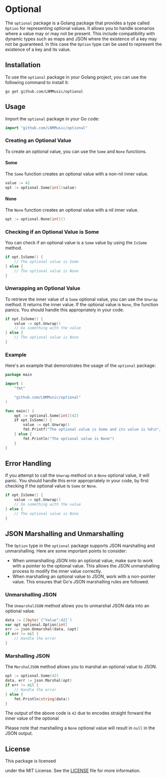 # Optional

The `optional` package is a Golang package that provides a type called `Option` for representing optional values. It allows you to handle scenarios where a value may or may not be present. This include compatibility with dynamic types such as maps and JSON where the existence of a key may not be guaranteed. In this case the `Option` type can be used to represent the existence of a key and its value.

## Installation

To use the `optional` package in your Golang project, you can use the following command to install it:

```
go get github.com/LNMMusic/optional
```

## Usage

Import the `optional` package in your Go code:

```go
import "github.com/LNMMusic/optional"
```

### Creating an Optional Value

To create an optional value, you can use the `Some` and `None` functions.

#### Some

The `Some` function creates an optional value with a non-nil inner value.

```go
value := 42
opt := optional.Some[int](value)
```

#### None

The `None` function creates an optional value with a nil inner value.

```go
opt := optional.None[int]()
```

### Checking if an Optional Value is Some

You can check if an optional value is a `Some` value by using the `IsSome` method.

```go
if opt.IsSome() {
    // The optional value is Some
} else {
    // The optional value is None
}
```

### Unwrapping an Optional Value

To retrieve the inner value of a `Some` optional value, you can use the `Unwrap` method. It returns the inner value. If the optional value is `None`, the function panics. You should handle this appropriately in your code.

```go
if opt.IsSome() {
	value := opt.Unwrap()
	// Do something with the value
} else {
	// The optional value is None
}
```

### Example

Here's an example that demonstrates the usage of the `optional` package:

```go
package main

import (
	"fmt"

	"github.com/LNMMusic/optional"
)

func main() {
	opt := optional.Some[int](42)
	if opt.IsSome() {
		value := opt.Unwrap()
		fmt.Printf("The optional value is Some and its value is %d\n", value)
	} else {
		fmt.Println("The optional value is None")
	}
}
```

## Error Handling

If you attempt to call the `Unwrap` method on a `None` optional value, it will panic. You should handle this error appropriately in your code, by first checking if the optional value is `Some` or `None`.

```go
if opt.IsSome() {
	value := opt.Unwrap()
	// Do something with the value
} else {
	// The optional value is None
}
```

## JSON Marshalling and Unmarshalling

The `Option` type in the `optional` package supports JSON marshalling and unmarshalling. Here are some important points to consider:

- When unmarshalling JSON into an optional value, make sure to work with a pointer to the optional value. This allows the JSON unmarshalling process to modify the inner value correctly.
- When marshalling an optional value to JSON, work with a non-pointer value. This ensures that Go's JSON marshalling rules are followed.

### Unmarshalling JSON

The `UnmarshalJSON` method allows you to unmarshal JSON data into an optional value.

```go
data := []byte(`{"Value":42}`)
var opt optional.Option[int]
err := json.Unmarshal(data, &opt)
if err != nil {
    // Handle the error
}
```

### Marshalling JSON

The `MarshalJSON` method allows you to marshal an optional value to JSON.

```go
opt := optional.Some(42)
data, err := json.Marshal(opt)
if err != nil {
    // Handle the error
} else {
    fmt.Println(string(data))
}
```

The output of the above code is `42` due to encodes straight forward the inner value of the optional

Please note that marshalling a `None` optional value will result in `null` in the JSON output.

## License

This package is licensed

 under the MIT License. See the [LICENSE](LICENSE) file for more information.
